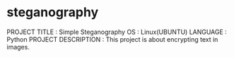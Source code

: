# steganography
PROJECT TITLE		: Simple Steganography
OS 			: Linux(UBUNTU)
LANGUAGE		: Python
PROJECT DESCRIPTION 	: This project is about encrypting text in images.
